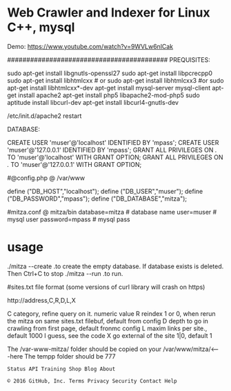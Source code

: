 
# Web Crawler and Indexer for Linux C++, mysql


Demo:
https://www.youtube.com/watch?v=9WVLw6nlCak


##########################################
PREQUISITES:


sudo apt-get install libgnutls-openssl27
sudo apt-get install libpcrecpp0
sudo apt-get install libhtmlcxx # or
sudo apt-get install libhtmlcxx3  #or
sudo apt-get install libhtmlcxx*-dev
apt-get install mysql-server mysql-client
apt-get install apache2
apt-get install php5 libapache2-mod-php5
sudo aptitude install libcurl-dev
apt-get install libcurl4-gnutls-dev

/etc/init.d/apache2 restart

DATABASE:

CREATE USER 'muser'@'localhost' IDENTIFIED BY 'mpass';
CREATE USER 'muser'@'127.0.0.1' IDENTIFIED BY 'mpass';
GRANT ALL PRIVILEGES ON *.* TO 'muser'@'localhost'  WITH GRANT OPTION;
GRANT ALL PRIVILEGES ON *.* TO 'muser'@'127.0.0.1'  WITH GRANT OPTION;



#@config.php @ /var/www

define ("DB_HOST","localhost");
define ("DB_USER","muser");
define ("DB_PASSWORD","mpass");
define ("DB_DATABASE","mitza");


#mitza.conf @ mitza/bin
database=mitza     # database name
user=muser         # mysql user
password=mpass     # mysql pass


# usage
./mitza --create      .to create the empty database. If database exists is deleted. Then Ctrl+C to stop
./mitza  --run        .to run.

#sites.txt file format (some versions of curl library will crash on https)

http://address,C,R,D,L,X

C category, refine query on it. numeric value
R reindex 1 or 0, when rerun the mitza on same sites.txt filebuf, default from config
D depth to go in crawling from first page, default fronmc config
L maxim links per site., default 1000 I guess, see the code
X go external of the site 1|0, default 1

The /var-www-mitza/ folder should be copied on your /var/www/mitza/<---here
The tempp folder should be 777



    Status API Training Shop Blog About 

    © 2016 GitHub, Inc. Terms Privacy Security Contact Help 

